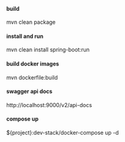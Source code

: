 #### build
mvn clean package

#### install and run 
mvn clean install spring-boot:run

#### build docker images
mvn dockerfile:build

#### swagger api docs
http://localhost:9000/v2/api-docs

#### compose up
${project}:dev-stack/docker-compose up -d

